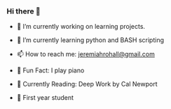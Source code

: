 ### Hi there 👋

- 🔭 I’m currently working on learning projects. 

- 🌱 I’m currently learning python and BASH scripting

- 📫 How to reach me: jeremiahrohall@gmail.com

- 🎹 Fun Fact: I play piano

- 📖 Currently Reading: Deep Work by Cal Newport

- 🏫 First year student

